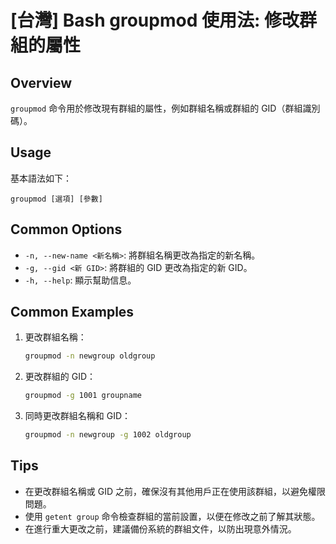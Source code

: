 # [台灣] Bash groupmod 使用法: 修改群組的屬性

## Overview
`groupmod` 命令用於修改現有群組的屬性，例如群組名稱或群組的 GID（群組識別碼）。

## Usage
基本語法如下：
```
groupmod [選項] [參數]
```

## Common Options
- `-n, --new-name <新名稱>`: 將群組名稱更改為指定的新名稱。
- `-g, --gid <新 GID>`: 將群組的 GID 更改為指定的新 GID。
- `-h, --help`: 顯示幫助信息。

## Common Examples
1. 更改群組名稱：
   ```bash
   groupmod -n newgroup oldgroup
   ```

2. 更改群組的 GID：
   ```bash
   groupmod -g 1001 groupname
   ```

3. 同時更改群組名稱和 GID：
   ```bash
   groupmod -n newgroup -g 1002 oldgroup
   ```

## Tips
- 在更改群組名稱或 GID 之前，確保沒有其他用戶正在使用該群組，以避免權限問題。
- 使用 `getent group` 命令檢查群組的當前設置，以便在修改之前了解其狀態。
- 在進行重大更改之前，建議備份系統的群組文件，以防出現意外情況。